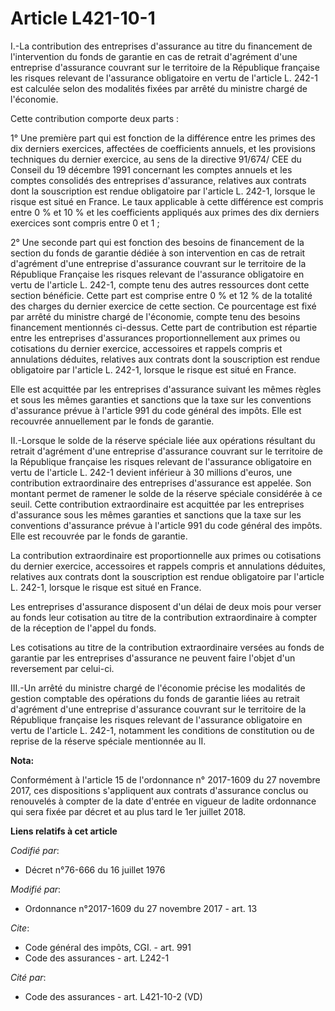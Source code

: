 # Article L421-10-1

I.-La contribution des entreprises d'assurance au titre du financement de l'intervention du fonds de garantie en cas de
retrait d'agrément d'une entreprise d'assurance couvrant sur le territoire de la République française les risques relevant de
l'assurance obligatoire en vertu de l'article L. 242-1 est calculée selon des modalités fixées par arrêté du ministre chargé
de l'économie. 

Cette contribution comporte deux parts : 

1° Une première part qui est fonction de la différence entre les primes des dix derniers exercices, affectées de coefficients
annuels, et les provisions techniques du dernier exercice, au sens de la directive 91/674/ CEE du Conseil du 19 décembre 1991
concernant les comptes annuels et les comptes consolidés des entreprises d'assurance, relatives aux contrats dont la
souscription est rendue obligatoire par l'article L. 242-1, lorsque le risque est situé en France. Le taux applicable à cette
différence est compris entre 0 % et 10 % et les coefficients appliqués aux primes des dix derniers exercices sont compris
entre 0 et 1 ; 

2° Une seconde part qui est fonction des besoins de financement de la section du fonds de garantie dédiée à son intervention
en cas de retrait d'agrément d'une entreprise d'assurance couvrant sur le territoire de la République Française les risques
relevant de l'assurance obligatoire en vertu de l'article L. 242-1, compte tenu des autres ressources dont cette section
bénéficie. Cette part est comprise entre 0 % et 12 % de la totalité des charges du dernier exercice de cette section. Ce
pourcentage est fixé par arrêté du ministre chargé de l'économie, compte tenu des besoins financement mentionnés ci-dessus.
Cette part de contribution est répartie entre les entreprises d'assurances proportionnellement aux primes ou cotisations du
dernier exercice, accessoires et rappels compris et annulations déduites, relatives aux contrats dont la souscription est
rendue obligatoire par l'article L. 242-1, lorsque le risque est situé en France. 

Elle est acquittée par les entreprises d'assurance suivant les mêmes règles et sous les mêmes garanties et sanctions que la
taxe sur les conventions d'assurance prévue à l'article 991 du code général des impôts. Elle est recouvrée annuellement par
le fonds de garantie. 

II.-Lorsque le solde de la réserve spéciale liée aux opérations résultant du retrait d'agrément d'une entreprise d'assurance
couvrant sur le territoire de la République française les risques relevant de l'assurance obligatoire en vertu de l'article
L. 242-1 devient inférieur à 30 millions d'euros, une contribution extraordinaire des entreprises d'assurance est appelée.
Son montant permet de ramener le solde de la réserve spéciale considérée à ce seuil. Cette contribution extraordinaire est
acquittée par les entreprises d'assurance sous les mêmes garanties et sanctions que la taxe sur les conventions d'assurance
prévue à l'article 991 du code général des impôts. Elle est recouvrée par le fonds de garantie. 

La contribution extraordinaire est proportionnelle aux primes ou cotisations du dernier exercice, accessoires et rappels
compris et annulations déduites, relatives aux contrats dont la souscription est rendue obligatoire par l'article L. 242-1,
lorsque le risque est situé en France. 

Les entreprises d'assurance disposent d'un délai de deux mois pour verser au fonds leur cotisation au titre de la
contribution extraordinaire à compter de la réception de l'appel du fonds. 

Les cotisations au titre de la contribution extraordinaire versées au fonds de garantie par les entreprises d'assurance ne
peuvent faire l'objet d'un reversement par celui-ci. 

III.-Un arrêté du ministre chargé de l'économie précise les modalités de gestion comptable des opérations du fonds de
garantie liées au retrait d'agrément d'une entreprise d'assurance couvrant sur le territoire de la République française les
risques relevant de l'assurance obligatoire en vertu de l'article L. 242-1, notamment les conditions de constitution ou de
reprise de la réserve spéciale mentionnée au II.

**Nota:**

Conformément à l'article 15 de l'ordonnance n° 2017-1609 du 27 novembre 2017, ces dispositions s'appliquent aux contrats
d'assurance conclus ou renouvelés à compter de la date d'entrée en vigueur de ladite ordonnance qui sera fixée par décret et
au plus tard le 1er juillet 2018.

**Liens relatifs à cet article**

_Codifié par_:

  - Décret n°76-666 du 16 juillet 1976

_Modifié par_:

  - Ordonnance n°2017-1609 du 27 novembre 2017 - art. 13

_Cite_:

  - Code général des impôts, CGI. - art. 991
  - Code des assurances - art. L242-1

_Cité par_:

  - Code des assurances - art. L421-10-2 (VD)
